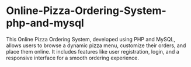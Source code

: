 # Online-Pizza-Ordering-System-php-and-mysql
This Online Pizza Ordering System, developed using PHP and MySQL, allows users to browse a dynamic pizza menu, customize their orders, and place them online. It includes features like user registration, login, and a responsive interface for a smooth ordering experience.
